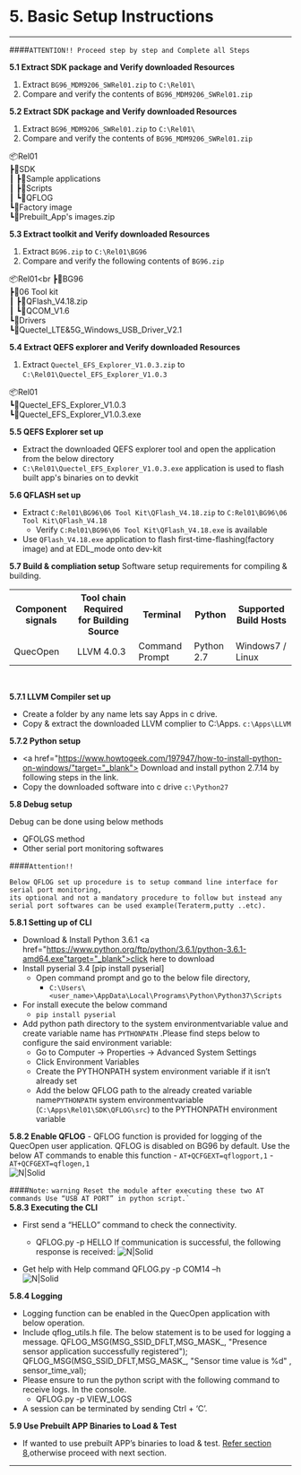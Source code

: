 # 5. Basic Setup Instructions

------------
####`ATTENTION!! Proceed step by step and Complete all Steps`

__5.1 Extract SDK package and Verify downloaded Resources__
1. Extract `BG96_MDM9206_SWRel01.zip` to `C:\Rel01\`
2. Compare and verify the contents of `BG96_MDM9206_SWRel01.zip`

__5.2 Extract SDK package and Verify downloaded Resources__
1. Extract `BG96_MDM9206_SWRel01.zip` to `C:\Rel01\`
2. Compare and verify the contents of `BG96_MDM9206_SWRel01.zip`

📦Rel01<br>
 ┣📂SDK<br>
 ┃ ┣📜Sample applications<br>
 ┃ ┣📜Scripts<br>
 ┃ ┗📜QFLOG<br>
 ┗📂Factory image<br>
   ┗📜Prebuilt&#95;App's images.zip<br>
 

__5.3 Extract toolkit and Verify downloaded Resources__
1. Extract `BG96.zip` to `C:\Rel01\BG96`
2. Compare and verify the following contents of `BG96.zip`

📦Rel01<br
 ┣📂BG96<br>
   ┣📂06 Tool kit<br>
   ┃  ┣📜QFlash&#95;V4.18.zip<br>
   ┃  ┗📜QCOM&#95;V1.6<br>
   ┗📂Drivers<br>
      ┗📜Quectel&#95;LTE&5G&#95;Windows&#95;USB&#95;Driver&#95;V2.1<br>


__5.4 Extract QEFS explorer and Verify downloaded Resources__
1. Extract `Quectel_EFS_Explorer_V1.0.3.zip` to `C:\Rel01\Quectel_EFS_Explorer_V1.0.3`

📦Rel01<br>
 ┗📂Quectel&#95;EFS&#95;Explorer&#95;V1.0.3<br>
    ┗📜Quectel&#95;EFS&#95;Explorer&#95;V1.0.3.exe<br>


__5.5  QEFS Explorer set up__
- Extract the downloaded QEFS explorer tool and open the application from the below directory
-  `C:\Rel01\Quectel_EFS_Explorer_V1.0.3.exe` application is used to flash built app's binaries on to devkit 


__5.6 QFLASH set up__
- Extract `C:Rel01\BG96\06 Tool Kit\QFlash_V4.18.zip` to `C:Rel01\BG96\06 Tool Kit\QFlash_V4.18`
    - Verify `C:Rel01\BG96\06 Tool Kit\QFlash_V4.18.exe` is available
- Use `QFlash_V4.18.exe` application to flash first-time-flashing(factory image) and at EDL&#95;mode onto dev-kit


__5.7 Build & compliation setup__
Software setup requirements for compiling & building.
<table class="pinout">
<tr><th>Component signals</th><th>Tool chain Required for Building  Source</th><th>Terminal</th><th>Python</th><th>Supported Build Hosts</th></tr>
<tr><td>QuecOpen</td><td>LLVM 4.0.3</td><td>Command Prompt</td><td>Python 2.7</td><td>Windows7 / Linux</td></tr>
</table><br>

__5.7.1 LLVM Compiler set up__
- Create a folder by any name lets say Apps in c drive.
- Copy & extract the downloaded LLVM complier to C:\Apps.
 `c:\Apps\LLVM`

__5.7.2 Python setup__
-   <a href="https://www.howtogeek.com/197947/how-to-install-python-on-windows/"target="_blank"> Download </a> and install python 2.7.14 by following steps in the link.
- Copy the downloaded software into c drive
`c:\Python27`

__5.8 Debug setup__

Debug can be done using below methods
- QFOLGS method
- Other serial port monitoring softwares

####`Attention!!`
```warning
Below QFLOG set up procedure is to setup command line interface for serial port monitoring,
its optional and not a mandatory procedure to follow but instead any serial port softwares can be used example(Teraterm,putty ..etc).
```

  __5.8.1 Setting up of CLI__
   - Download & Install Python 3.6.1 <a href="https://www.python.org/ftp/python/3.6.1/python-3.6.1-amd64.exe"target="_blank">click here </a> to download 
   - Install pyserial 3.4 [pip install pyserial] 
      - Open command prompt and go to the below file directory,
         - `C:\Users\<user_name>\AppData\Local\Programs\Python\Python37\Scripts`
   - For install execute the below command
     - `pip install pyserial`
   - Add python path directory to the system environmentvariable value and create variable name has `PYTHONPATH` .Please find steps below to configure the said environment variable:<br>
        - Go to Computer -> Properties -> Advanced System Settings<br> 
        - Click Environment Variables<br>
        - Create the PYTHONPATH system environment variable if it isn’t already set<br>
        - Add the below QFLOG path to the already created variable name`PYTHONPATH` system environmentvariable<br>
         (`C:\Apps\Rel01\SDK\QFLOG\src`) to the PYTHONPATH environment variable

   __5.8.2 Enable QFLOG__
    - QFLOG function is provided for logging of the QuecOpen user application. QFLOG is disabled on BG96 by default. Use the below AT commands to enable this function
     - `AT+QCFGEXT=qflogport,1`
     - `AT+QCFGEXT=qflogen,1`<br>
    ![N|Solid](../pics/BG96/bg96-QFLOG-enable.jpg)<br>

  ####`Note:` 
     ```warning
     Reset the module after executing these two AT commands Use “USB AT PORT” in python script.`
     ```  
__5.8.3 Executing the CLI__
  - First send a “HELLO” command to check the connectivity. 
    - QFLOG.py -p HELLO 
If communication is successful, the following response is received:
![N|Solid](../pics/BG96/bg96-QFLOG-MSG.jpg)

 - Get help with Help command
 QFLOG.py -p COM14 –h<br>
![N|Solid](../pics/BG96/bg96-QFLOG-MSG-test.jpg)

__5.8.4 Logging__
  - Logging function can be enabled in the QuecOpen application with below operation.
   - Include qflog_utils.h file. 
               The below statement is to be used for logging a message. 
               QFLOG&#95;MSG(MSG&#95;SSID&#95;DFLT,MSG&#95;MASK&#95;, "Presence sensor application successfully registered");       
               QFLOG&#95;MSG(MSG&#95;SSID&#95;DFLT,MSG&#95;MASK&#95;, "Sensor time value is %d" , sensor&#95;time&#95;val); 
   - Please ensure to run the python script with the following command to receive logs. In the console. 
     -    QFLOG.py -p VIEW&#95;LOGS
- A session can be terminated by sending Ctrl + ‘C’.

__5.9 Use Prebuilt APP Binaries to Load & Test__
   - If wanted to use prebuilt APP’s binaries to load & test. <a href="#" target="_blank" onclick="LoadPage(8);return false;">Refer section 8</a>,otherwise proceed with next section.
   
   
------------